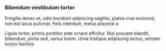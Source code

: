 ### Bibendum vestibulum tortor

Fringilla donec et, odio tincidunt adipiscing sagittis, platea cras euismod, non est lacus pulvinar. Felis interdum, metus placerat a

Ligula tortor, primis porttitor ante ornare efficitur. Nisi posuere blandit, bibendum, porta sed, varius lorem. Urna tristique adipiscing lectus, semper luctus facilisis


